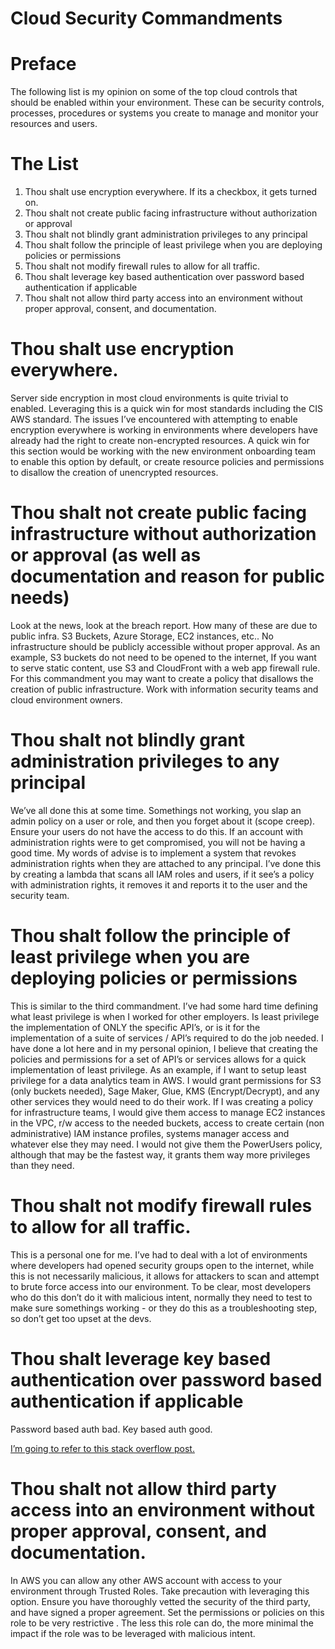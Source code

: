 # Cloud Security Commandments


# Preface
The following list is my opinion on some of the top cloud controls that should be enabled within your environment. These can be security controls, processes, procedures or systems you create to manage and monitor your resources and users.

# The List
1. Thou shalt use encryption everywhere. If its a checkbox, it gets turned on.
2. Thou shalt not create public facing infrastructure without authorization or approval
3. Thou shalt not blindly grant administration privileges to any principal
4. Thou shalt follow the principle of least privilege when you are deploying policies or permissions
5. Thou shalt not modify firewall rules to allow for all traffic.
6. Thou shalt leverage key based authentication over password based authentication if applicable
7. Thou shalt not allow third party access into an environment without proper approval, consent, and documentation.


# Thou shalt use encryption everywhere.
Server side encryption in most cloud environments is quite trivial to enabled. Leveraging this is a quick win for most standards including the CIS AWS standard. The issues I’ve encountered with attempting to enable encryption everywhere is working in environments where developers have already had the right to create non-encrypted resources. A quick win for this section would be working with the new environment onboarding team to enable this option by default, or create resource policies and permissions to disallow the creation of unencrypted resources.

# Thou shalt not create public facing infrastructure without authorization or approval (as well as documentation and reason for public needs)
Look at the news, look at the breach report. How many of these are due to public infra. S3 Buckets, Azure Storage, EC2 instances, etc.. No infrastructure should be publicly accessible without proper approval. As an example, S3 buckets do not need to be opened to the internet, If you want to serve static content, use S3 and CloudFront with a web app firewall rule. For this commandment you may want to create a policy that disallows the creation of public infrastructure. Work with information security teams and cloud environment owners.

# Thou shalt not blindly grant administration privileges to any principal
We’ve all done this at some time. Somethings not working, you slap an admin policy on a user or role, and then you forget about it (scope creep). Ensure your users do not have the access to do this. If an account with administration rights were to get compromised, you will not be having a good time. My words of advise is to implement a system that revokes administration rights when they are attached to any principal. I’ve done this by creating a lambda that scans all IAM roles and users, if it see’s a policy with administration rights, it removes it and reports it to the user and the security team.

# Thou shalt follow the principle of least privilege when you are deploying policies or permissions
This is similar to the third commandment. I’ve had some hard time defining what least privilege is when I worked for other employers. Is least privilege the implementation of ONLY the specific API’s, or is it for the implementation of a suite of services / API’s required to do the job needed. I have done a lot here and in my personal opinion, I believe that creating the policies and permissions for a set of API’s or services allows for a quick implementation of least privilege. As an example, if I want to setup least privilege for a data analytics team in AWS. I would grant permissions for S3 (only buckets needed), Sage Maker, Glue, KMS (Encrypt/Decrypt), and any other services they would need to do their work. If I was creating a policy for infrastructure teams, I would give them access to manage EC2 instances in the VPC, r/w access to the needed buckets, access to create certain (non administrative) IAM instance profiles, systems manager access and whatever else they may need. I would not give them the PowerUsers policy, although that may be the fastest way, it grants them way more privileges than they need.

# Thou shalt not modify firewall rules to allow for all traffic.
This is a personal one for me. I’ve had to deal with a lot of environments where developers had opened security groups open to the internet, while this is not necessarily malicious, it allows for attackers to scan and attempt to brute force access into our environment. To be clear, most developers who do this don’t do it with malicious intent, normally they need to test to make sure somethings working - or they do this as a troubleshooting step, so don’t get too upset at the devs. 

# Thou shalt leverage key based authentication over password based authentication if applicable
Password based auth bad. Key based auth good. 

[I’m going to refer to this stack overflow post.](https://superuser.com/questions/303358/why-is-ssh-key-authentication-better-than-password-authentication)

# Thou shalt not allow third party access into an environment without proper approval, consent, and documentation.
In AWS you can allow any other AWS account with access to your environment through Trusted Roles. Take precaution with leveraging this option. Ensure you have thoroughly vetted the security of the third party, and have signed a proper agreement. Set the permissions or policies on this role to be very restrictive	. The less this role can do, the more minimal the impact if the role was to be leveraged with malicious intent.





